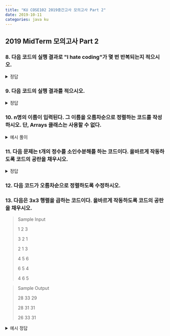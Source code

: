 ```yaml
---
title: "KU COSE102 2019중간고사 모의고사 Part 2"
date: 2019-10-11
categories: java ku
---
```


## 2019 MidTerm 모의고사 Part 2

### 8. 다음 코드의 실행 결과로 "I hate coding"가 몇 번 반복되는지 적으시오.

<script src="https://gist.github.com/DetegiCE/15738bd9e26b9799aa35ab69b4b23faa.js"></script>

<details><summary>정답</summary>

{% highlight text %}
21
{% endhighlight %}

</details>

### 9. 다음 코드의 실행 결과를 적으시오.

<script src="https://gist.github.com/DetegiCE/c7d5279e6ad898dac2d5bdcd230a7a68.js"></script>


<details><summary>정답</summary>

{% highlight text %}

12
1248
{% endhighlight %}

</details>

### 10. n명의 이름이 입력된다. 그 이름을 오름차순으로 정렬하는 코드를 작성하시오. 단, Arrays 클래스는 사용할 수 없다.

<details><summary>예시 풀이</summary>

<script src="https://gist.github.com/DetegiCE/1dd8144462f39c79675e75fcb6eb3566.js"></script>

</details>

### 11. 다음 문제는 t개의 정수를 소인수분해를 하는 코드이다. 올바르게 작동하도록 코드의 공란을 채우시오.

<script src="https://gist.github.com/DetegiCE/c9e413f195c40f49941534d85cc2f711.js"></script>

<details><summary>정답</summary>

{% highlight text %}
n>1
n%j==0
n/=j
{% endhighlight %}

</details>

### 12. 다음 코드가 오름차순으로 정렬하도록 수정하시오.

<script src="https://gist.github.com/DetegiCE/d57b812d00e6198505ec23346fc80f85.js"></script>

### 13. 다음은 3x3 행렬을 곱하는 코드이다. 올바르게 작동하도록 코드의 공란을 채우시오.

<script src="https://gist.github.com/DetegiCE/016a41b00e02d6fb79d42ae961733320.js"></script>

> Sample Input
>
> 1 2 3
>
> 3 2 1
>
> 2 1 3
>
> 4 5 6
>
> 6 5 4
>
> 4 6 5

> Sample Output
>
> 28 33 29
>
> 28 31 31
>
> 26 33 31

<details><summary>예시 정답</summary>

{% highlight text %}
sum+=a[i][k]*b[k][j];
{% endhighlight %}

</details>
